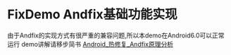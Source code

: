 # FixDemo Andfix基础功能实现

由于Andfix的实现方式有很严重的兼容问题,所以本demo在Android6.0可以正常运行
demo讲解请移步简书
[Android_热修复_Andfix原理分析](https://www.jianshu.com/p/c07b913d498b)   

